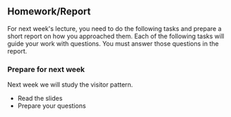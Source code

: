 ## Homework/Report

For next week's lecture, you need to do the following tasks and prepare a short report on how you approached them. Each of the following tasks will guide your work with questions. You must answer those questions in the report.

### Prepare for next week

Next week we will study the visitor pattern.

- Read the slides
- Prepare your questions
